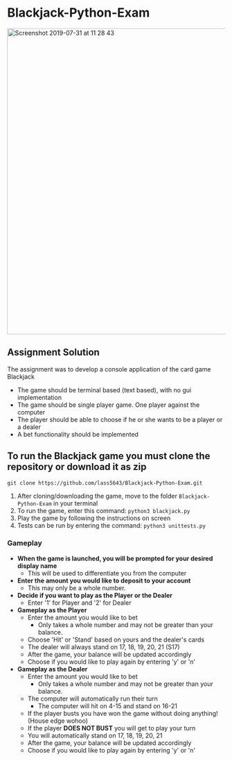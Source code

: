# Blackjack-Python-Exam
<img width="705" alt="Screenshot 2019-07-31 at 11 28 43" src="https://user-images.githubusercontent.com/36447407/62200921-a9f66e80-b386-11e9-9e57-6e66097b03db.png">

## Assignment Solution
The assignment was to develop a console application of the card game Blackjack
* The game should be terminal based (text based), with no gui implementation
* The game should be single player game. One player against the computer
* The player should be able to choose if he or she wants to be a player or a dealer
* A bet functionality should be implemented

## To run the Blackjack game you must clone the repository or download it as zip
`git clone https://github.com/lass5643/Blackjack-Python-Exam.git`
1. After cloning/downloading the game, move to the folder `Blackjack-Python-Exam` in your terminal
2. To run the game, enter this command: `python3 blackjack.py`
3. Play the game by following the instructions on screen
4. Tests can be run by entering the command: `python3 unittests.py`

### Gameplay
* **When the game is launched, you will be prompted for your desired display name**
  * This will be used to differentiate you from the computer
* **Enter the amount you would like to deposit to your account**
  * This may only be a whole number.
* **Decide if you want to play as the Player or the Dealer**
  * Enter '1' for Player and '2' for Dealer
* **Gameplay as the Player**
  * Enter the amount you would like to bet
    * Only takes a whole number and may not be greater than your balance.
  * Choose 'Hit' or 'Stand' based on yours and the dealer's cards
  * The dealer will always stand on 17, 18, 19, 20, 21 (S17)
  * After the game, your balance will be updated accordingly
  * Choose if you would like to play again by entering 'y' or 'n'
* **Gameplay as the Dealer**
  * Enter the amount you would like to bet
    * Only takes a whole number and may not be greater than your balance.
  * The computer will automatically run their turn
    * The computer will hit on 4-15 and stand on 16-21
  * If the player busts you have won the game without doing anything! (House edge wohoo)
  * If the player **DOES NOT BUST** you will get to play your turn
  * You will automatically stand on 17, 18, 19, 20, 21
  * After the game, your balance will be updated accordingly
  * Choose if you would like to play again by entering 'y' or 'n'
